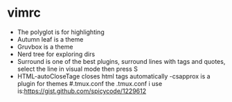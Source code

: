 # vimrc
- The polyglot is for highlighting
- Autumn leaf is a theme
- Gruvbox is a theme
- Nerd tree for exploring dirs
- Surround is one of the best plugins, surround lines with tags and quotes, select the line in visual mode
then press S<what u want to surround it with>
- HTML-autoCloseTage closes html tags automatically
-csapprox is a plugin for themes
 #.tmux.conf
the .tmux.conf i use is:https://gist.github.com/spicycode/1229612

